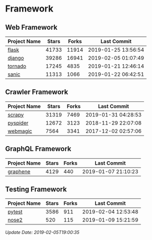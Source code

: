 # Framework

## Web Framework

| Project Name | Stars | Forks | Last Commit |
| ------------ | ----- | ----- | ----------- |
| [flask](https://github.com/pallets/flask) | 41733 | 11914 | 2019-01-25 13:56:54 |
| [django](https://github.com/django/django) | 39286 | 16941 | 2019-02-05 01:07:49 |
| [tornado](https://github.com/tornadoweb/tornado) | 17245 | 4835 | 2019-01-21 12:46:14 |
| [sanic](https://github.com/huge-success/sanic) | 11313 | 1066 | 2019-01-22 06:42:51 |

## Crawler Framework

| Project Name | Stars | Forks | Last Commit |
| ------------ | ----- | ----- | ----------- |
| [scrapy](https://github.com/scrapy/scrapy) | 31319 | 7469 | 2019-01-31 04:28:53 |
| [pyspider](https://github.com/binux/pyspider) | 12672 | 3123 | 2018-11-29 22:07:08 |
| [webmagic](https://github.com/code4craft/webmagic) | 7564 | 3341 | 2017-12-02 02:57:06 |

## GraphQL Framework

| Project Name | Stars | Forks | Last Commit |
| ------------ | ----- | ----- | ----------- |
| [graphene](https://github.com/graphql-python/graphene) | 4129 | 440 | 2019-01-07 21:10:23 |

## Testing Framework

| Project Name | Stars | Forks | Last Commit |
| ------------ | ----- | ----- | ----------- |
| [pytest](https://github.com/pytest-dev/pytest) | 3586 | 911 | 2019-02-04 12:53:48 |
| [nose2](https://github.com/nose-devs/nose2) | 520 | 115 | 2019-01-09 15:21:59 |

*Update Date: 2019-02-05T19:00:35*